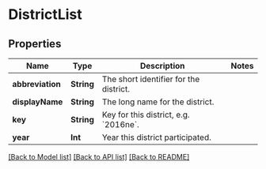 # DistrictList

## Properties
Name | Type | Description | Notes
------------ | ------------- | ------------- | -------------
**abbreviation** | **String** | The short identifier for the district. | 
**displayName** | **String** | The long name for the district. | 
**key** | **String** | Key for this district, e.g. &#x60;2016ne&#x60;. | 
**year** | **Int** | Year this district participated. | 

[[Back to Model list]](../README.md#documentation-for-models) [[Back to API list]](../README.md#documentation-for-api-endpoints) [[Back to README]](../README.md)


